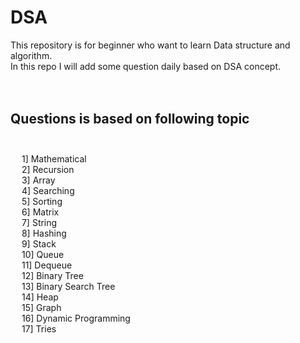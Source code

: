  # **DSA**  <br />
 
 This repository is for beginner who want to learn Data structure and algorithm.<br />
 In this repo I will add some question daily based on DSA concept.<br /><br /><br />
   
 ## **Questions is based on following topic**<br /><br />
  &emsp;  1] Mathematical <br /> 
 &emsp;  2] Recursion <br /> 
&emsp;  3] Array <br /> 
  &emsp;  4] Searching <br /> 
  &emsp;  5] Sorting <br /> 
  &emsp;  6] Matrix <br />
  &emsp;  7] String <br />
  &emsp;  8] Hashing <br />
 &emsp;  9] Stack <br />
 &emsp;  10] Queue <br />
 &emsp;  11] Dequeue <br />
&emsp;    12] Binary Tree <br />
  &emsp;  13] Binary Search Tree <br />
   &emsp; 14] Heap <br />
 &emsp;  15] Graph <br />
 &emsp;  16] Dynamic Programming <br />
 &emsp;  17] Tries <br />
    
